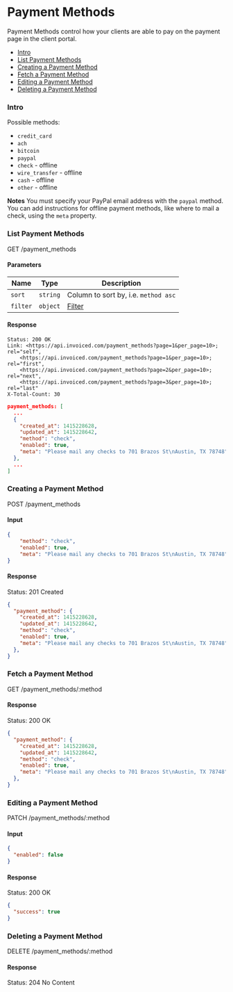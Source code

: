 Payment Methods
====

Payment Methods control how your clients are able to pay on the payment page in the client portal.

* [Intro](#intro)
* [List Payment Methods](#list-payment-methods)
* [Creating a Payment Method](#creating-a-payment-method)
* [Fetch a Payment Method](#fetch-a-payment-method)
* [Editing a Payment Method](#editing-a-payment-method)
* [Deleting a Payment Method](#deleting-a-payment-method)

### Intro

Possible methods:
- `credit_card`
- `ach`
- `bitcoin`
- `paypal`
- `check` - offline
- `wire_transfer` - offline
- `cash` - offline
- `other` - offline

**Notes** You must specify your PayPal email address with the `paypal` method. You can add instructions for offline payment methods, like where to mail a check, using the `meta` property.

### List Payment Methods

  GET /payment_methods

#### Parameters

Name | Type | Description
-----|------|-------------
`sort`|`string`|Column to sort by, i.e. `method asc`
`filter`|`object`|[Filter](../README.md#filter)

#### Response

```
Status: 200 OK
Link: <https://api.invoiced.com/payment_methods?page=1&per_page=10>; rel="self",
    <https://api.invoiced.com/payment_methods?page=1&per_page=10>; rel="first",
    <https://api.invoiced.com/payment_methods?page=2&per_page=10>; rel="next",
    <https://api.invoiced.com/payment_methods?page=3&per_page=10>; rel="last"
X-Total-Count: 30
```

```json
payment_methods: [
  ...
  {
    "created_at": 1415228628,
    "updated_at": 1415228642,
    "method": "check",
    "enabled": true,
    "meta": "Please mail any checks to 701 Brazos St\nAustin, TX 78748"
  },
  ...
]
```

### Creating a Payment Method

  POST /payment_methods

#### Input

```json
{
    "method": "check",
    "enabled": true,
    "meta": "Please mail any checks to 701 Brazos St\nAustin, TX 78748"
}
```

#### Response

  Status: 201 Created

```json
{
  "payment_method": {
    "created_at": 1415228628,
    "updated_at": 1415228642,
    "method": "check",
    "enabled": true,
    "meta": "Please mail any checks to 701 Brazos St\nAustin, TX 78748"
  },
}
```

### Fetch a Payment Method

  GET /payment_methods/:method

#### Response

  Status: 200 OK

```json
{
  "payment_method": {
    "created_at": 1415228628,
    "updated_at": 1415228642,
    "method": "check",
    "enabled": true,
    "meta": "Please mail any checks to 701 Brazos St\nAustin, TX 78748"
  },
}
```

### Editing a Payment Method

  PATCH /payment_methods/:method

#### Input

```json
{
  "enabled": false
}
```

#### Response

  Status: 200 OK

```json
{
  "success": true
}
```

### Deleting a Payment Method

  DELETE /payment_methods/:method

#### Response

  Status: 204 No Content